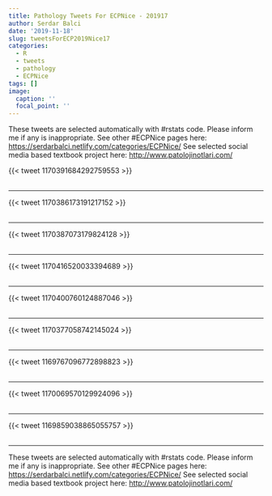 ```yaml
---
title: Pathology Tweets For ECPNice - 201917
author: Serdar Balci
date: '2019-11-18'
slug: tweetsForECP2019Nice17
categories:
  - R
  - tweets
  - pathology
  - ECPNice
tags: []
image:
  caption: ''
  focal_point: ''
---
```



These tweets are selected automatically with #rstats code. Please inform me if any is inappropriate.
See other #ECPNice pages here: https://serdarbalci.netlify.com/categories/ECPNice/ 
See selected social media based textbook project here: http://www.patolojinotlari.com/

{{< tweet 1170391684292759553 >}}
<br>
<br>
<hr>
{{< tweet 1170386173191217152 >}}
<br>
<br>
<hr>
{{< tweet 1170387073179824128 >}}
<br>
<br>
<hr>
{{< tweet 1170416520033394689 >}}
<br>
<br>
<hr>
{{< tweet 1170400760124887046 >}}
<br>
<br>
<hr>
{{< tweet 1170377058742145024 >}}
<br>
<br>
<hr>
{{< tweet 1169767096772898823 >}}
<br>
<br>
<hr>
{{< tweet 1170069570129924096 >}}
<br>
<br>
<hr>
{{< tweet 1169859038865055757 >}}
<br>
<br>
<hr>


These tweets are selected automatically with #rstats code. Please inform me if any is inappropriate.
See other #ECPNice pages here: https://serdarbalci.netlify.com/categories/ECPNice/ 
See selected social media based textbook project here: http://www.patolojinotlari.com/
